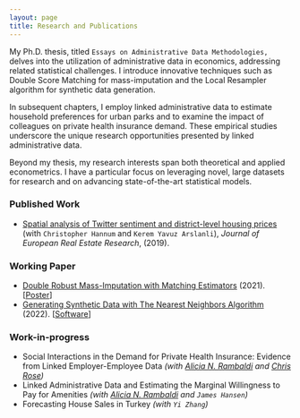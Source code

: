 ```yaml
---
layout: page
title: Research and Publications
---
```


My Ph.D. thesis, titled `Essays on Administrative Data Methodologies,` delves into the utilization of administrative data in economics, addressing related statistical challenges. I introduce innovative techniques such as Double Score Matching for mass-imputation and the Local Resampler algorithm for synthetic data generation.

In subsequent chapters, I employ linked administrative data to estimate household preferences for urban parks and to examine the impact of colleagues on private health insurance demand. These empirical studies underscore the unique research opportunities presented by linked administrative data.

Beyond my thesis, my research interests span both theoretical and applied econometrics. I have a particular focus on leveraging novel, large datasets for research and on advancing state-of-the-art statistical models.

### Published Work

- [Spatial analysis of Twitter sentiment and district-level housing prices](https://www.emerald.com/insight/content/doi/10.1108/JERER-08-2018-0036/full/html) (with `Christopher Hannum` and `Kerem Yavuz Arslanli`), *Journal of European Real Estate Research*, (2019). 

### Working Paper

- [Double Robust Mass-Imputation with Matching Estimators](https://arxiv.org/abs/2110.09275) (2021). [[Poster](https://alfurka.github.io/myfiles/Poster_Presentation.pdf)] 
- [Generating Synthetic Data with The Nearest Neighbors Algorithm](https://arxiv.org/abs/2210.00884) (2022). [[Software](https://github.com/alfurka/synloc)]

### Work-in-progress

- Social Interactions in the Demand for Private Health Insurance: Evidence from Linked Employer-Employee Data *(with [Alicia N. Rambaldi](https://www.aliciarambaldi.net/) and [Chris Rose](https://sites.google.com/site/christiernrose/))*
- Linked Administrative Data and Estimating the Marginal Willingness to Pay for Amenities *(with [Alicia N. Rambaldi](https://www.aliciarambaldi.net/) and `James Hansen`)*
- Forecasting House Sales in Turkey *(with `Yi Zhang`)*
